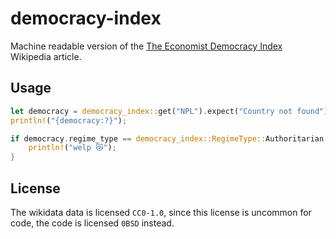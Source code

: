 # democracy-index

Machine readable version of the [The Economist Democracy
Index](https://en.wikipedia.org/wiki/The_Economist_Democracy_Index) Wikipedia
article.

## Usage

```rust
let democracy = democracy_index::get("NPL").expect("Country not found");
println!("{democracy:?}");

if democracy.regime_type == democracy_index::RegimeType::Authoritarian {
    println!("welp 😿");
}
```

## License

The wikidata data is licensed `CC0-1.0`, since this license is uncommon for
code, the code is licensed `0BSD` instead.
